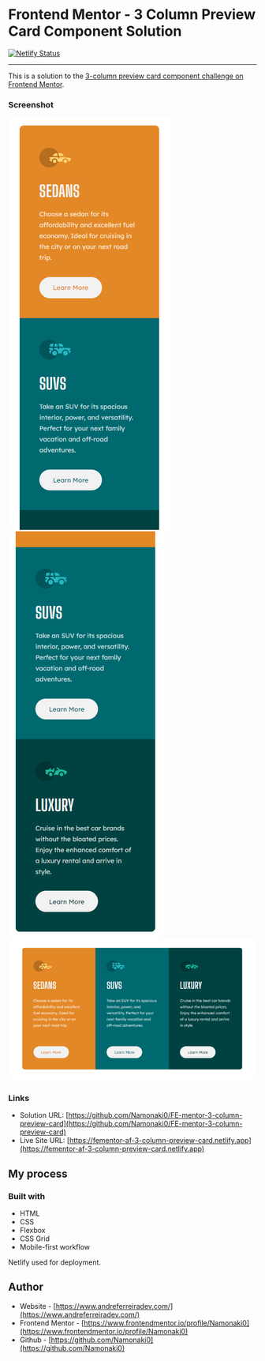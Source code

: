 # Frontend Mentor - 3 Column Preview Card Component Solution

[![Netlify Status](https://api.netlify.com/api/v1/badges/51a57a02-8bfc-4374-bc49-2945a47d7744/deploy-status)](https://app.netlify.com/sites/fementor-af-3-column-preview-card/deploys)

---

This is a solution to the [3-column preview card component challenge on Frontend Mentor](https://www.frontendmentor.io/challenges/3column-preview-card-component-pH92eAR2-).

### Screenshot

![mobile top](./completed_screenshots/mobile_top.PNG) ![mobile bottom](./completed_screenshots/mobile_bottom.PNG)
![desktop](./completed_screenshots/desktop.PNG)

### Links

- Solution URL: [https://github.com/Namonaki0/FE-mentor-3-column-preview-card](https://github.com/Namonaki0/FE-mentor-3-column-preview-card)
- Live Site URL: [https://fementor-af-3-column-preview-card.netlify.app](https://fementor-af-3-column-preview-card.netlify.app)

## My process

### Built with

- HTML
- CSS
- Flexbox
- CSS Grid
- Mobile-first workflow

Netlify used for deployment.

## Author

- Website - [https://www.andreferreiradev.com/](https://www.andreferreiradev.com/)
- Frontend Mentor - [https://www.frontendmentor.io/profile/Namonaki0](https://www.frontendmentor.io/profile/Namonaki0)
- Github - [https://github.com/Namonaki0](https://github.com/Namonaki0)
